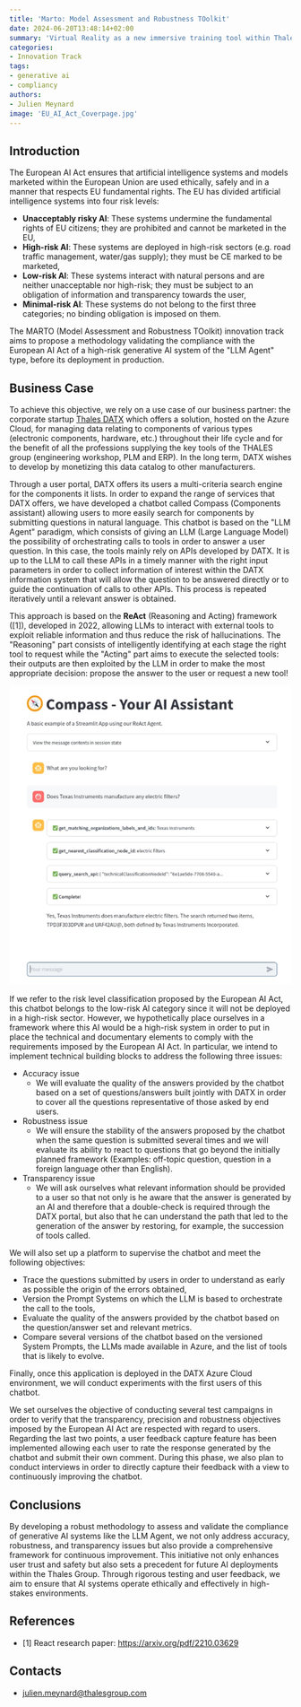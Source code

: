 ```yaml
---
title: 'Marto: Model Assessment and Robustness TOolkit'
date: 2024-06-20T13:48:14+02:00
summary: 'Virtual Reality as a new immersive training tool within Thales Group'
categories:
- Innovation Track
tags:
- generative ai
- compliancy
authors: 
- Julien Meynard
image: 'EU_AI_Act_Coverpage.jpg'
---
```


## Introduction

The European AI Act ensures that artificial intelligence systems and models marketed within the European Union are used ethically, safely and in a manner that respects EU fundamental rights. The EU has divided artificial intelligence systems into four risk levels:

* **Unacceptably risky AI**: These systems undermine the fundamental rights of EU citizens; they are prohibited and cannot be marketed in the EU,
* **High-risk AI**: These systems are deployed in high-risk sectors (e.g. road traffic management, water/gas supply); they must be CE marked to be marketed,
* **Low-risk AI**: These systems interact with natural persons and are neither unacceptable nor high-risk; they must be subject to an obligation of information and transparency towards the user,
* **Minimal-risk AI**: These systems do not belong to the first three categories; no binding obligation is imposed on them.

The MARTO (Model Assessment and Robustness TOolkit) innovation track aims to propose a methodology validating the compliance with the European AI Act of a high-risk generative AI system of the "LLM Agent" type, before its deployment in production.

## Business Case

To achieve this objective, we rely on a use case of our business partner: the corporate startup [Thales DATX](https://portal.datx.eu/guild/none/welcome) which offers a solution, hosted on the Azure Cloud, for managing data relating to components of various types (electronic components, hardware, etc.) throughout their life cycle and for the benefit of all the professions supplying the key tools of the THALES group (engineering workshop, PLM and ERP). In the long term, DATX wishes to develop by monetizing this data catalog to other manufacturers.

Through a user portal, DATX offers its users a multi-criteria search engine for the components it lists. In order to expand the range of services that DATX offers, we have developed a chatbot called Compass (Components assistant) allowing users to more easily search for components by submitting questions in natural language. This chatbot is based on the "LLM Agent" paradigm, which consists of giving an LLM (Large Language Model) the possibility of orchestrating calls to tools in order to answer a user question. In this case, the tools mainly rely on APIs developed by DATX. It is up to the LLM to call these APIs in a timely manner with the right input parameters in order to collect information of interest within the DATX information system that will allow the question to be answered directly or to guide the continuation of calls to other APIs. This process is repeated iteratively until a relevant answer is obtained.

This approach is based on the **ReAct** (Reasoning and Acting) framework ([1]), developed in 2022, allowing LLMs to interact with external tools to exploit reliable information and thus reduce the risk of hallucinations. The "Reasoning" part consists of intelligently identifying at each stage the right tool to request while the "Acting" part aims to execute the selected tools: their outputs are then exploited by the LLM in order to make the most appropriate decision: propose the answer to the user or request a new tool!

![To determine if Texas Instruments produces electrical filters: 3 APIs are called: the first searches for the organization in the DATX IS, the second searches for the item category and the third searches for the components based on these two criteria](compass.png)

If we refer to the risk level classification proposed by the European AI Act, this chatbot belongs to the low-risk AI category since it will not be deployed in a high-risk sector. However, we hypothetically place ourselves in a framework where this AI would be a high-risk system in order to put in place the technical and documentary elements to comply with the requirements imposed by the European AI Act.
In particular, we intend to implement technical building blocks to address the following three issues:

* Accuracy issue
    * We will evaluate the quality of the answers provided by the chatbot based on a set of questions/answers built jointly with DATX in order to cover all the questions representative of those asked by end users.
* Robustness issue
    * We will ensure the stability of the answers proposed by the chatbot when the same question is submitted several times and we will evaluate its ability to react to questions that go beyond the initially planned framework (Examples: off-topic question, question in a foreign language other than English).
* Transparency issue
    * We will ask ourselves what relevant information should be provided to a user so that not only is he aware that the answer is generated by an AI and therefore that a double-check is required through the DATX portal, but also that he can understand the path that led to the generation of the answer by restoring, for example, the succession of tools called.

We will also set up a platform to supervise the chatbot and meet the following objectives:

- Trace the questions submitted by users in order to understand as early as possible the origin of the errors obtained,
- Version the Prompt Systems on which the LLM is based to orchestrate the call to the tools,
- Evaluate the quality of the answers provided by the chatbot based on the question/answer set and relevant metrics.
- Compare several versions of the chatbot based on the versioned System Prompts, the LLMs made available in Azure, and the list of tools that is likely to evolve.

Finally, once this application is deployed in the DATX Azure Cloud environment, we will conduct experiments with the first users of this chatbot.

We set ourselves the objective of conducting several test campaigns in order to verify that the transparency, precision and robustness objectives imposed by the European AI Act are respected with regard to users. Regarding the last two points, a user feedback capture feature has been implemented allowing each user to rate the response generated by the chatbot and submit their own comment. During this phase, we also plan to conduct interviews in order to directly capture their feedback with a view to continuously improving the chatbot.

## Conclusions

By developing a robust methodology to assess and validate the compliance of generative AI systems like the LLM Agent, we not only address accuracy, robustness, and transparency issues but also provide a comprehensive framework for continuous improvement. This initiative not only enhances user trust and safety but also sets a precedent for future AI deployments within the Thales Group. Through rigorous testing and user feedback, we aim to ensure that AI systems operate ethically and effectively in high-stakes environments.

## References

- [1] React research paper: https://arxiv.org/pdf/2210.03629

## Contacts

- julien.meynard@thalesgroup.com